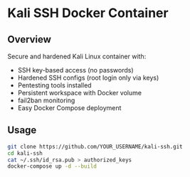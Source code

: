 # Kali SSH Docker Container

## Overview
Secure and hardened Kali Linux container with:
- SSH key-based access (no passwords)
- Hardened SSH configs (root login only via keys)
- Pentesting tools installed
- Persistent workspace with Docker volume
- fail2ban monitoring
- Easy Docker Compose deployment

## Usage

```bash
git clone https://github.com/YOUR_USERNAME/kali-ssh.git
cd kali-ssh
cat ~/.ssh/id_rsa.pub > authorized_keys
docker-compose up -d --build
